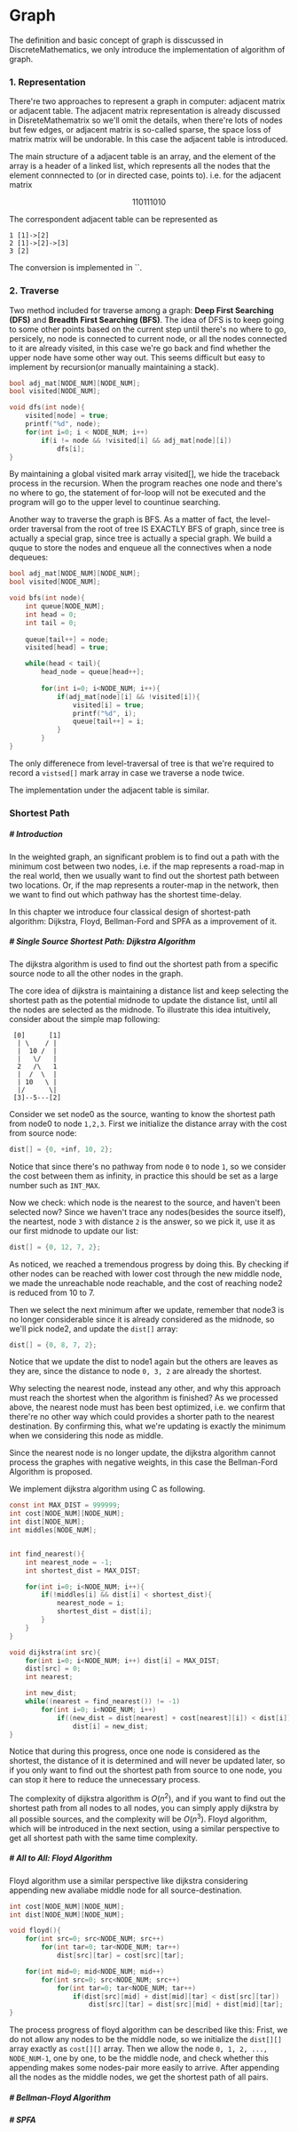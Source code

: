 # Graph

The definition and basic concept of graph is disscussed in DiscreteMathematics, we only introduce the implementation of algorithm of graph.


### 1. Representation

There're two approaches to represent a graph in computer: adjacent matrix or adjacent table. The adjacent matrix representation is already discussed in DisreteMathematrix so we'll omit the details, when there're lots of nodes but few edges, or adjacent matrix is so-called sparse, the space loss of matrix matrix will be undorable. In this case the adjacent table is introduced.

The main structure of a adjacent table is an array, and the element of the array is a header of a linked list, which represents all the nodes that the element connnected to (or in directed case, points to). i.e. for the adjacent matrix

$$
1 1 0
1 1 1
0 1 0
$$ 

The correspondent adjacent table can be represented as

```
1 [1]->[2]
2 [1]->[2]->[3]
3 [2]
```

The conversion is implemented in ``.



### 2. Traverse

Two method included for traverse among a graph: **Deep First Searching (DFS)** and **Breadth First Searching (BFS)**. The idea of DFS is to keep going to some other points based on the current step until there's no where to go, persicely, no node is connected to current node, or all the nodes connected to it are already visited, in this case we're go back and find whether the upper node have some other way out. This seems difficult but easy to implement by recursion(or manually maintaining a stack).

```c
bool adj_mat[NODE_NUM][NODE_NUM];
bool visited[NODE_NUM];

void dfs(int node){
	visited[node] = true;
	printf("%d", node);
	for(int i=0; i < NODE_NUM; i++)
		if(i != node && !visited[i] && adj_mat[node][i])
			dfs[i];
}
```

By maintaining a global visited mark array visited[], we hide the traceback process in the recursion. When the program reaches one node and there's no where to go, the statement of for-loop will not be executed and the program will go to the upper level to countinue searching.

Another way to traverse the graph is BFS. As a matter of fact, the level-order traversal from the root of tree IS EXACTLY BFS of graph, since tree is actually a special grap, since tree is actually a special graph. We build a quque to store the nodes and enqueue all the connectives when a node dequeues:

```c
bool adj_mat[NODE_NUM][NODE_NUM];
bool visited[NODE_NUM];

void bfs(int node){
	int queue[NODE_NUM];
	int head = 0;
	int tail = 0;	
	
	queue[tail++] = node;
	visited[head] = true;	

	while(head < tail){
		head_node = queue[head++];
		
		for(int i=0; i<NODE_NUM; i++){
			if(adj_mat[node][i] && !visited[i]){
				visited[i] = true;
				printf("%d", i);
				queue[tail++] = i;
			}
		}
}
```

The only differenece from level-traversal of tree is that we're required to record a `vistsed[]` mark array in case we traverse a node twice.

The implementation under the adjacent table is similar.






### Shortest Path

##### # Introduction

In the weighted graph, an significant problem is to find out a path with the minimum cost between two nodes, i.e. if the map represents a road-map in the real world, then we usually want to find out the shortest path between two locations. Or, if the map represents a router-map in the network, then we want to find out which pathway has the shortest time-delay.

In this chapter we introduce four classical design of shortest-path algorithm: Dijkstra, Floyd, Bellman-Ford and SPFA as a improvement of it.



##### # Single Source Shortest Path: Dijkstra Algorithm

The dijkstra algorithm is used to find out the shortest path from a specific source node to all the other nodes in the graph.

The core idea of dijkstra is maintaining a distance list and keep selecting the shortest path as the potential midnode to update the distance list, until all the nodes are selected as the midnode. To illustrate this idea intuitively, consider about the simple map following:

```map
 [0]      [1]
  | \    / |
  |  10 /  |
  |   \/   |
  2   /\   1
  |  /  \  |
  | 10   \ |
  |/      \|
 [3]--5---[2]

```

Consider we set node0 as the source, wanting to know the shortest path from node0 to node `1,2,3`. First we initialize the distance array with the cost from source node:

```c
dist[] = {0, +inf, 10, 2};
```

Notice that since there's no pathway from node `0` to node `1`, so we consider the cost between them as infinity, in practice this should be set as a large number such as `INT_MAX`.

Now we check: which node is the nearest to the source, and haven't been selected now? Since we haven't trace any nodes(besides the source itself), the neartest, node `3` with distance `2` is the answer, so we pick it, use it as our first midnode to update our list:

```c
dist[] = {0, 12, 7, 2};
```

As noticed, we reached a tremendous progress by doing this. By checking if other nodes can be reached with lower cost through the new middle node, we made the unreachable node reachable, and the cost of reaching node2 is reduced from 10 to 7.

Then we select the next minimum after we update, remember that node3 is no longer considerable since it is already considered as the midnode, so we'll pick node2, and update the `dist[]` array:

```c
dist[] = {0, 8, 7, 2};
```

Notice that we update the dist to node1 again but the others are leaves as they are, since the distance to node `0, 3, 2` are already the shortest.

Why selecting the nearest node, instead any other, and why this approach must reach the shortest when the algorithm is finished? As we processed above, the nearest node must has been best optimized, i.e. we confirm that there're no other way which could provides a shorter path to the nearest destination. By confirming this, what we're updating is exactly the minimum when we considering this node as middle.

Since the nearest node is no longer update, the dijkstra algorithm cannot process the graphes with negative weights, in this case the Bellman-Ford Algorithm is proposed.

We implement dijkstra algorithm using C as following. 

```c
const int MAX_DIST = 999999;
int cost[NODE_NUM][NODE_NUM];
int dist[NODE_NUM];
int middles[NODE_NUM];


int find_nearest(){
	int nearest_node = -1;
	int shortest_dist = MAX_DIST;	

	for(int i=0; i<NODE_NUM; i++){
		if(!middles[i] && dist[i] < shortest_dist){
			nearest_node = i;
			shortest_dist = dist[i];
		}			
	}
}

void dijkstra(int src){
	for(int i=0; i<NODE_NUM; i++) dist[i] = MAX_DIST;
	dist[src] = 0;
	int nearest;

	int new_dist;
	while((nearest = find_nearest()) != -1)
		for(int i=0; i<NODE_NUM; i++)
			if((new_dist = dist[nearest] + cost[nearest][i]) < dist[i])
				dist[i] = new_dist;
}
```

Notice that during this progress, once one node is considered as the shortest, the distance of it is determined and will never be updated later, so if you only want to find out the shortest path from source to one node, you can stop it here to reduce the unnecessary process.

The complexity of dijkstra algorithm is $O(n^2)$, and if you want to find out the shortest path from all nodes to all nodes, you can simply apply dijkstra by all possible sources, and the complexity will be $O(n^3)$. Floyd algorithm, which will be introduced in the next section, using a similar perspective to get all shortest path with the same time complexity.




##### # All to All: Floyd Algorithm

Floyd algorithm use a similar perspective like dijkstra considering appending new avaliabe middle node for all source-destination.

```c
int cost[NODE_NUM][NODE_NUM];
int dist[NODE_NUM][NODE_NUM];

void floyd(){
	for(int src=0; src<NODE_NUM; src++)
		for(int tar=0; tar<NODE_NUM; tar++)
			dist[src][tar] = cost[src][tar];

	for(int mid=0; mid<NODE_NUM; mid++)
		for(int src=0; src<NODE_NUM; src++)
			for(int tar=0; tar<NODE_NUM; tar++)
				if(dist[src][mid] + dist[mid][tar] < dist[src][tar])
					dist[src][tar] = dist[src][mid] + dist[mid][tar];
}
```

The process progress of floyd algorithm can be described like this: Frist, we do not allow any nodes to be the middle node, so we initialize the `dist[][]` array exactly as `cost[][]` array. Then we allow the node `0, 1, 2, ..., NODE_NUM-1`, one by one, to be the middle node, and check whether this appending makes some nodes-pair more easily to arrive. After appending all the nodes as the middle nodes, we get the shortest path of all pairs. 




##### # Bellman-Floyd Algorithm




##### # SPFA






